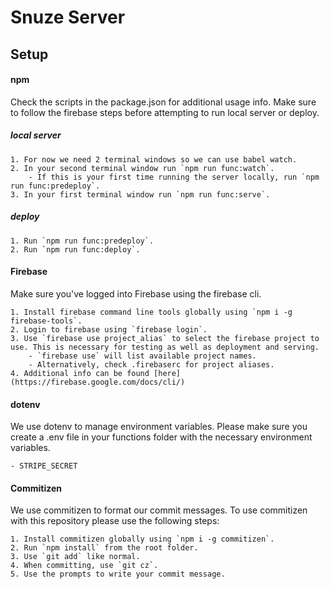 # Snuze Server
## Setup

#### npm
Check the scripts in the package.json for additional usage info. Make sure to follow the firebase steps before attempting to run local server or deploy.
##### local server
    1. For now we need 2 terminal windows so we can use babel watch.
    2. In your second terminal window run `npm run func:watch`.
        - If this is your first time running the server locally, run `npm run func:predeploy`.
    3. In your first terminal window run `npm run func:serve`.

##### deploy
    1. Run `npm run func:predeploy`.
    2. Run `npm run func:deploy`.

#### Firebase
Make sure you've logged into Firebase using the firebase cli.

    1. Install firebase command line tools globally using `npm i -g firebase-tools`.
    2. Login to firebase using `firebase login`.
    3. Use `firebase use project_alias` to select the firebase project to use. This is necessary for testing as well as deployment and serving.
        - `firebase use` will list available project names.
        - Alternatively, check .firebaserc for project aliases.
    4. Additional info can be found [here](https://firebase.google.com/docs/cli/)

#### dotenv
We use dotenv to manage environment variables. Please make sure you create a .env file in your functions folder with the necessary environment variables.

    - STRIPE_SECRET

#### Commitizen
We use commitizen to format our commit messages. To use commitizen with this repository please use the following steps:

    1. Install commitizen globally using `npm i -g commitizen`.
    2. Run `npm install` from the root folder.
    3. Use `git add` like normal.
    4. When committing, use `git cz`.
    5. Use the prompts to write your commit message.